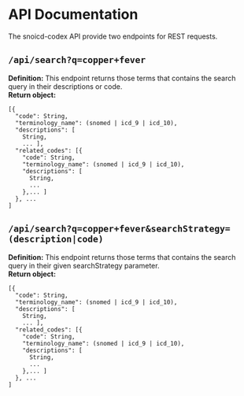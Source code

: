 # API Documentation

The snoicd-codex API provide two endpoints for REST requests.

## `/api/search?q=copper+fever`
**Definition:** This endpoint returns those terms that contains the search query in their descriptions or code.  
**Return object:**
```
[{
  "code": String,
  "terminology_name": (snomed | icd_9 | icd_10),
  "descriptions": [
    String,
    ... ],
  "related_codes": [{
    "code": String,
    "terminology_name": (snomed | icd_9 | icd_10),
    "descriptions": [
      String,
      ...
    },... ]
  }, ...
]
```

## `/api/search?q=copper+fever&searchStrategy=(description|code)`
**Definition:** This endpoint returns those terms that contains the search query in their given searchStrategy parameter.  
**Return object:**
```
[{
  "code": String,
  "terminology_name": (snomed | icd_9 | icd_10),
  "descriptions": [
    String,
    ... ],
  "related_codes": [{
    "code": String,
    "terminology_name": (snomed | icd_9 | icd_10),
    "descriptions": [
      String,
      ...
    },... ]
  }, ...
]
```
